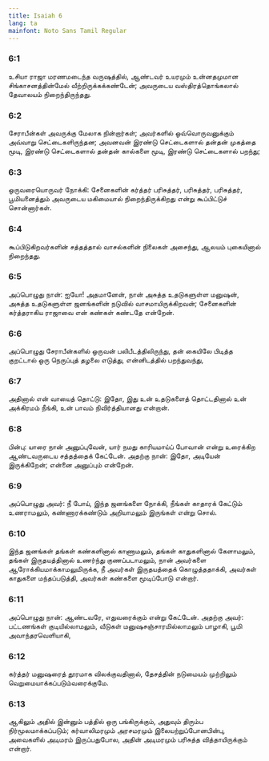 ```yaml
---
title: Isaiah 6
lang: ta
mainfont: Noto Sans Tamil Regular
---
```


###  6:1

உசியா ராஜா மரணமடைந்த வருஷத்தில், ஆண்டவர் உயரமும் உன்னதமுமான சிங்காசனத்தின்மேல் வீற்றிருக்கக்கண்டேன்; அவருடைய வஸ்திரத்தொங்கலால் தேவாலயம் நிறைந்திருந்தது.

###  6:2

சேராபீன்கள் அவருக்கு மேலாக நின்றார்கள்; அவர்களில் ஒவ்வொருவனுக்கும் அவ்வாறு செட்டைகளிருந்தன; அவனவன் இரண்டு செட்டைகளால் தன்தன் முகத்தை மூடி, இரண்டு செட்டைகளால் தன்தன் கால்களை மூடி, இரண்டு செட்டைகளால் பறந்து;

###  6:3

ஒருவரையொருவர் நோக்கி: சேனைகளின் கர்த்தர் பரிசுத்தர், பரிசுத்தர், பரிசுத்தர், பூமியனைத்தும் அவருடைய மகிமையால் நிறைந்திருக்கிறது என்று கூப்பிட்டுச் சொன்னார்கள்.

###  6:4

கூப்பிடுகிறவர்களின் சத்தத்தால் வாசல்களின் நிலைகள் அசைந்து, ஆலயம் புகையினால் நிறைந்தது.

###  6:5

அப்பொழுது நான்: ஐயோ! அதமானேன், நான் அசுத்த உதடுகளுள்ள மனுஷன், அசுத்த உதடுகளுள்ள ஜனங்களின் நடுவில் வாசமாயிருக்கிறவன்; சேனைகளின் கர்த்தராகிய ராஜாவை என் கண்கள் கண்டதே என்றேன்.

###  6:6

அப்பொழுது சேராபீன்களில் ஒருவன் பலிபீடத்திலிருந்து, தன் கையிலே பிடித்த குறட்டால் ஒரு நெருப்புத் தழலை எடுத்து, என்னிடத்தில் பறந்துவந்து,

###  6:7

அதினால் என் வாயைத் தொட்டு: இதோ, இது உன் உதடுகளைத் தொட்டதினால் உன் அக்கிரமம் நீங்கி, உன் பாவம் நிவிர்த்தியானது என்றான்.

###  6:8

பின்பு: யாரை நான் அனுப்புவேன், யார் நமது காரியமாய்ப் போவான் என்று உரைக்கிற ஆண்டவருடைய சத்தத்தைக் கேட்டேன். அதற்கு நான்: இதோ, அடியேன் இருக்கிறேன்; என்னை அனுப்பும் என்றேன்.

###  6:9

அப்பொழுது அவர்: நீ போய், இந்த ஜனங்களை நோக்கி, நீங்கள் காதாரக் கேட்டும் உணராமலும், கண்ணாரக்கண்டும் அறியாமலும் இருங்கள் என்று சொல்.

###  6:10

இந்த ஜனங்கள் தங்கள் கண்களினால் காணாமலும், தங்கள் காதுகளினால் கேளாமலும், தங்கள் இருதயத்தினால் உணர்ந்து குணப்படாமலும், நான் அவர்களை ஆரோக்கியமாக்காமலுமிருக்க, நீ அவர்கள் இருதயத்தைக் கொழுத்ததாக்கி, அவர்கள் காதுகளை மந்தப்படுத்தி, அவர்கள் கண்களை மூடிப்போடு என்றார்.

###  6:11

அப்பொழுது நான்: ஆண்டவரே, எதுவரைக்கும் என்று கேட்டேன். அதற்கு அவர்: பட்டணங்கள் குடியில்லாமலும், வீடுகள் மனுஷசஞ்சாரமில்லாமலும் பாழாகி, பூமி அவாந்தரவெளியாகி,

###  6:12

கர்த்தர் மனுஷரைத் தூரமாக விலக்குவதினால், தேசத்தின் நடுமையம் முற்றிலும் வெறுமையாக்கப்படும்வரைக்குமே.

###  6:13

ஆகிலும் அதில் இன்னும் பத்தில் ஒரு பங்கிருக்கும், அதுவும் திரும்ப நிர்மூலமாக்கப்படும்; கர்வாலிமரமும் அரசமரமும் இலையற்றுப்போனபின்பு, அவைகளில் அடிமரம் இருப்பதுபோல, அதின் அடிமரமும் பரிசுத்த வித்தாயிருக்கும் என்றார்.

